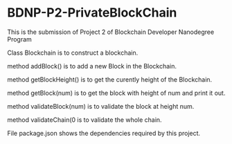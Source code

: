 # BDNP-P2-PrivateBlockChain
This is the submission of Project 2 of Blockchain Developer Nanodegree Program

Class Blockchain is to construct a blockchain.

  method addBlock() is to add a new Block in the Blockchain.
  
  method getBlockHeight() is to get the curently height of the Blockchain.
  
  method getBlock(num) is to get the block with height of num and print it out.
  
  method validateBlock(num) is to validate the block at height num.
  
  method validateChain(0 is to validate the whole chain.
  
  
File package.json shows the dependencies required by this project.
